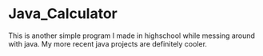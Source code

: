 # Java_Calculator
This is another simple program I made in highschool while messing around with java. My more recent java projects are definitely cooler.
